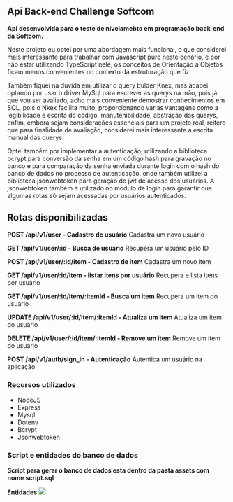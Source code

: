 ## Api Back-end Challenge Softcom

**Api desenvolvida para o teste de nivelamebto em programação back-end da Softcom.**

Neste projeto eu optei por uma abordagem mais funcional, o que considerei mais interessante para trabalhar com Javascript puro neste cenário, e por não estar utilizando TypeScript nele, os conceitos de Orientação a Objetos ficam menos convenientes no contexto da estruturação que fiz.

Também fiquei na duvida em utilizar o query bulder Knex, mas acabei optando por usar o driver MySql para escrever as querys na mão, pois já que vou ser avaliado, acho mais conveniente demostrar conhecimentos em SQL, pois o Nkex facilita muito, proporcionando varias vantagens como a legibilidade e escrita do código, manutenibilidade, abstração das querys, enfim, embora sejam considerações essenciais para um projeto real, reitero que para finalidade de avaliação, considerei mais interessante a escrita manual das querys.

Optei também por implementar a autenticação, utilizando a biblioteca bcrypt para conversão da senha em um código hash para gravação no banco e para comparação da senha enviada durante login com o hash do banco de dados no processo de autenticação, onde também utilizei a biblioteca jsonwebtoken para geração do jwt de acesso dos usuários.  A jsonwebtoken também é utilizado no modulo de login para garantir que algumas rotas só sejam acessadas por usuários autenticados.


## Rotas disponibilizadas

**POST /api/v1/user - Cadastro de usuário**
Cadastra um novo usuário

**GET /api/v1/user/:id - Busca de usuário**
Recupera um usuário pelo ID

**POST /api/v1/user/:id/item - Cadastro de item**
Cadastra um novo item

**GET /api/v1/user/:id/item - listar itens por usuário**
Recupera e lista itens por usuário

**GET /api/v1/user/:id/item/:itemId - Busca um item**
Recupera um item do usuário

**UPDATE /api/v1/user/:id/item/:itemId - Atualiza um item**
Atualiza um item do usuário

**DELETE /api/v1/user/:id/item/:itemId - Remove um item**
Remove um item do usuário

**POST /api/v1/auth/sign_in - Autenticação**
Autentica um usuário na aplicação

### Recursos utilizados

- NodeJS
- Express
- Mysql
- Dotenv
- Bcrypt
- Jsonwebtoken

### Script e entidades do banco de dados
**Script para gerar o banco de dados esta dentro da pasta assets com nome script.sql**

**Entidades**
![](/assets/entidades.png)